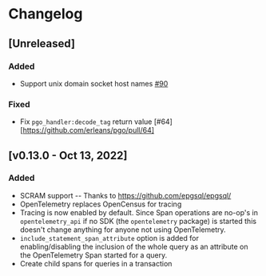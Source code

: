 # Changelog

## [Unreleased]

### Added

- Support unix domain socket host names
  [#90](https://github.com/erleans/pgo/pull/90)

### Fixed

- Fix `pgo_handler:decode_tag` return value
  [#64][https://github.com/erleans/pgo/pull/64]

## [v0.13.0 - Oct 13, 2022]

### Added

- SCRAM support -- Thanks to https://github.com/epgsql/epgsql/
- OpenTelemetry replaces OpenCensus for tracing
- Tracing is now enabled by default. Since Span operations are no-op's in
  `opentelemetry_api` if no SDK (the `opentelemetry` package) is started this
  doesn't change anything for anyone not using OpenTelemetry.
- `include_statement_span_attribute` option is added for enabling/disabling the
  inclusion of the whole query as an attribute on the OpenTelemetry Span started
  for a query.
- Create child spans for queries in a transaction
